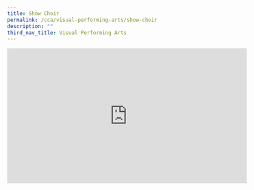 ```yaml
---
title: Show Choir
permalink: /cca/visual-performing-arts/show-choir
description: ""
third_nav_title: Visual Performing Arts
---
```

<iframe width="560" height="315" src="https://www.youtube.com/embed/XxyynoYvy0w?start=1" title="YouTube video player" frameborder="0" allow="accelerometer; autoplay; clipboard-write; encrypted-media; gyroscope; picture-in-picture" allowfullscreen></iframe>